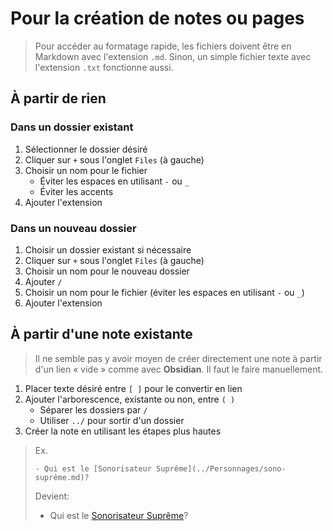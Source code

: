 # Pour la création de notes ou pages

> Pour accéder au formatage rapide, les fichiers doivent être en Markdown avec l'extension `.md`. Sinon, un simple fichier texte avec l'extension `.txt` fonctionne aussi.

## À partir de rien
### Dans un dossier existant
1. Sélectionner le dossier désiré
2. Cliquer sur `+` sous l'onglet `Files` (à gauche)
3. Choisir un nom pour le fichier
   - Éviter les espaces en utilisant `-` ou `_`
   - Éviter les accents
4. Ajouter l'extension

### Dans un nouveau dossier
1. Choisir un dossier existant si nécessaire
2. Cliquer sur `+` sous l'onglet `Files` (à gauche)
3. Choisir un nom pour le nouveau dossier
4. Ajouter `/`
5. Choisir un nom pour le fichier (éviter les espaces en utilisant `-` ou `_`)
6. Ajouter l'extension

## À partir d'une note existante

> Il ne semble pas y avoir moyen de créer directement une note à partir d'un lien « vide » comme avec **Obsidian**. Il faut le faire manuellement.

1. Placer texte désiré entre `[ ]` pour le convertir en lien
2. Ajouter l'arborescence, existante ou non, entre `( )`
   - Séparer les dossiers par `/`
   - Utiliser `../` pour sortir d'un dossier
3. Créer la note en utilisant les étapes plus hautes

> Ex.
>
> `- Qui est le [Sonorisateur Suprême](../Personnages/sono-suprême.md)?`
>
> Devient:
> - Qui est le [Sonorisateur Suprême](../Personnages/sonorisateur-supreme.md)?
